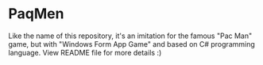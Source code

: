 # PaqMen
Like the name of this repository, it's an imitation for the famous "Pac Man" game, but with "Windows Form App Game" and based on C# programming language. View README file for more details :)
